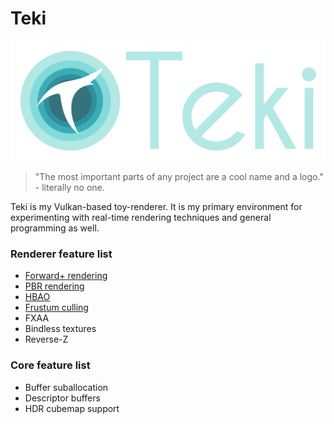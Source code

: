 # Teki
![](docs/images/banner.png)
>"The most important parts of any project are a cool name and a logo." - literally no one.


Teki is my Vulkan-based toy-renderer. It is my primary environment for experimenting with real-time rendering techniques and general programming as well. 
### Renderer feature list
* [Forward+ rendering](docs/clustering.md)  
* [PBR rendering](docs/pbr.md)  
* [HBAO](docs/hbao.md)  
* [Frustum culling](docs/frustum_culling.md)  
* FXAA
* Bindless textures  
* Reverse-Z  
### Core feature list
* Buffer suballocation
* Descriptor buffers
* HDR cubemap support
